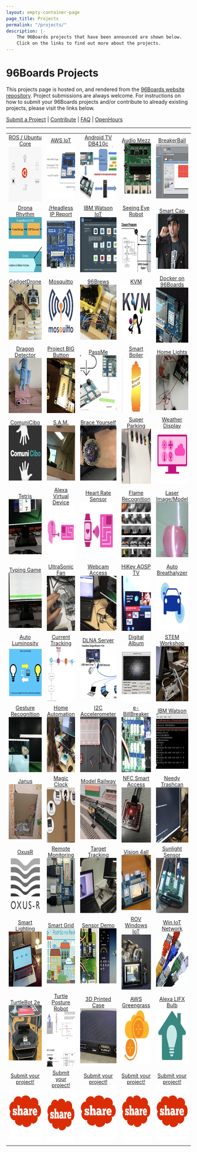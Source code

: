 ```yaml
---
layout: empty-container-page
page_title: Projects
permalink: "/projects/"
description: |-
    The 96Boards projects that have been announced are shown below.
    Click on the links to find out more about the projects.
---
```

# 96Boards Projects

This projects page is hosted on, and rendered from the [96Boards website repository](../../../). Project submissions are always welcome. For instructions on how to submit your 96Boards projects and/or contribute to already existing projects, please visit the links below.

[Submit a Project](SUBMIT.md) | [Contribute](CONTRIBUTE.md) | [FAQ](FAQ.md) | [OpenHours](https://www.96boards.org/openhours/)

***

<table align="center">

<tr>

<td align="center"><a href="Archive/ROSProductionUbuntuCore/README.md">ROS / Ubuntu Core</a><br><img src="view/ROSProductionUbuntuCore/Images/thumb.png?raw=true" data-canonical-src="view/ROSProductionUbuntuCore/Images/thumb.png?raw=true" width="150" height="150" /></td>

<td align="center"><a href="Archive/AWSIoT/README.md">AWS IoT</a><br><img src="view/AWSIoT/Images/thumb.png?raw=true" data-canonical-src="view/AWSIoT/Images/thumb.png?raw=true" width="150" height="150" /></td>

<td align="center"><a href="Archive/AndroidTV/README.md">Android TV DB410c</a><br><img src="view/AndroidTV/Images/thumb.png?raw=true" data-canonical-src="view/AndroidTV/Images/thumb.png?raw=true" width="150" height="150" /></td>

<td align="center"><a href="Archive/AudioMezz/README.md">Audio Mezz</a><br><img src="view/AudioMezz/Images/thumb.png?raw=true" data-canonical-src="view/AudioMezz/Images/thumb.png?raw=true" width="150" height="150" /></td>

<td align="center"><a href="Archive/BreakerBall/README.md">BreakerBall</a><br><img src="view/BreakerBall/Images/thumb.png?raw=true" data-canonical-src="view/BreakerBall/Images/thumb.png?raw=true" width="150" height="150" /></td>

</tr>

<tr>

<td align="center"><a href="Archive/DronaRhythm/README.md">Drona Rhythm</a><br><img src="view/DronaRhythm/Images/thumb.png?raw=true" data-canonical-src="view/DronaRhythm/Images/thumb.png?raw=true" width="150" height="150" /></td>

<td align="center"><a href="Archive//HeadlessIPReport/README.md">/Headless IP Report</a><br><img src="view/HeadlessIPReport/Images/thumb.png?raw=true" data-canonical-src="view/HeadlessIPReport/Images/thumb.png?raw=true" width="150" height="150" /></td>

<td align="center"><a href="Archive/IBMWatsonIoT/README.md">IBM Watson IoT</a><br><img src="view/IBMWatsonIoT/Images/thumb.png?raw=true" data-canonical-src="view/IBMWatsonIoT/Images/thumb.png?raw=true" width="150" height="150" /></td>

<td align="center"><a href="Archive/SeeingEyeRobot/README.md">Seeing Eye Robot</a><br><img src="view/SeeingEyeRobot/Images/thumb.png?raw=true" data-canonical-src="view/SeeingEyeRobot/Images/thumb.png?raw=true" width="150" height="150" /></td>

<td align="center"><a href="Archive/SmartCap/README.md">Smart Cap</a><br><img src="view/SmartCap/Images/thumb.png?raw=true" data-canonical-src="view/SmartCap/Images/thumb.png?raw=true" width="150" height="150" /></td>

</tr>

<tr>

<td align="center"><a href="Archive/GadgetDrone/README.md">GadgetDrone</a><br><img src="view/GadgetDrone/Images/thumb.png?raw=true" data-canonical-src="view/GadgetDrone/Images/thumb.png?raw=true" width="150" height="150" /></td>

<td align="center"><a href="Archive/Mosquitto/README.md">Mosquitto</a><br><img src="view/Mosquitto/Images/thumb.png?raw=true" data-canonical-src="view/Mosquitto/Images/thumb.pngraw=true" width="150" height="150" /></td>

<td align="center"><a href="Archive/96Brews/README.md">96Brews</a><br><img src="view/96Brews/Images/thumb.png?raw=true" data-canonical-src="view/96Brews/Images/thumb.png?raw=true" width="150" height="150" /></td>

<td align="center"><a href="Archive/KVM/README.md">KVM</a><br><img src="view/KVM/Images/thumb.png?raw=true" data-canonical-src="view/KVM/Images/thumb.png?raw=true" width="150" height="150" /></td>

<td align="center"><a href="Archive/Docker96BoardsCE/README.md">Docker on 96Boards</a><br><img src="view/Docker96BoardsCE/Images/thumb.png?raw=true" data-canonical-src="view/Docker96BoardsCE/Images/thumb.png?raw=true" width="150" height="150" /></td>

</tr>

<tr>

<td align="center"><a href="Archive/DragonDetector/README.md">Dragon Detector</a><br><img src="view/DragonDetector/Images/thumb.png?raw=true" data-canonical-src="view/DragonDetector/Images/thumb.png?raw=true" width="150" height="150" /></td>

<td align="center"><a href="Archive/ProjectBIGButton/README.md">Project BIG Button</a><br><img src="view/ProjectBIGButton/Images/thumb.png?raw=true" data-canonical-src="view/ProjectBIGButton/Images/thumb.png?raw=true" width="150" height="150" /></td>

<td align="center"><a href="Archive/PassMe/README.md">PassMe</a><br><img src="view/PassMe/Images/thumb.png?raw=true" data-canonical-src="view/PassMe/Images/thumb.png?raw=true" width="150" height="150" /></td>

<td align="center"><a href="Archive/SmartBoiler/README.md">Smart Boiler</a><br><img src="view/SmartBoiler/Images/thumb.png?raw=true" data-canonical-src="view/SmartBoiler/Images/thumb.png?raw=true" width="150" height="150" /></td>

<td align="center"><a href="Archive/HomeLights/README.md">Home Lights</a><br><img src="view/HomeLights/Images/thumb.png?raw=true" data-canonical-src="view/HomeLights/Images/thumb.png?raw=true" width="150" height="150" /></td>

</tr>

<tr>

<td align="center"><a href="Archive/ComuniCibo/README.md">ComuniCibo</a><br><img src="view/ComuniCibo/Images/thumb.png?raw=true" data-canonical-src="view/ComuniCibo/Images/thumb.png?raw=true" width="150" height="150" /></td>

<td align="center"><a href="Archive/SAM/README.md">S.A.M.</a><br><img src="view/SAM/Images/thumb.png?raw=true" data-canonical-src="view/SAM/Images/thumb.png?raw=true" width="150" height="150" /></td>

<td align="center"><a href="Archive/BraceYourself/README.md">Brace Yourself</a><br><img src="view/BraceYourself/Images/thumb.png?raw=true" data-canonical-src="view/BraceYourself/Images/thumb.png?raw=true" width="150" height="150" /></td>

<td align="center"><a href="Archive/SuperParking/README.md">Super Parking</a><br><img src="view/SuperParking/Images/thumb.png?raw=true" data-canonical-src="view/SuperParking/Images/thumb.png?raw=true" width="150" height="150" /></td>

<td align="center"><a href="Archive/SmartWeatherDisplaySystem/README.md">Weather Display</a><br><img src="view/SmartWeatherDisplaySystem/Images/SmartWeather_FrontPage.png?raw=true" data-canonical-src="view/SmartWeatherDisplaySystem/Images/SmartWeather_FrontPage.png?raw=true" width="150" height="150" /></td>

</tr>

<tr>

<td align="center"><a href="Archive/Tetris/README.md">Tetris</a><br><img src="view/Tetris/Images/thumb.png?raw=true" data-canonical-src="view/Tetris/Images/thumb.png?raw=true" width="150" height="150" /></td>

<td align="center"><a href="Archive/AmazonAlexaVirtualDevice/README.md">Alexa Virtual Device</a><br><img src="view/AmazonAlexaVirtualDevice/Images/thumb.png?raw=true" data-canonical-src="view/AmazonAlexaVirtualDevice/Images/thumb.png?raw=true" width="150" height="150" /></td>

<td align="center"><a href="Archive/EmulatorBLEHeartRateSensor/README.md">Heart Rate Sensor</a><br><img src="view/EmulatorBLEHeartRateSensor/Images/thumb.png?raw=true" data-canonical-src="view/EmulatorBLEHeartRateSensor/Images/thumb.png?raw=true" width="150" height="150" /></td>

<td align="center"><a href="Archive/FlameRecognition/README.md">Flame Recognition</a><br><img src="view/FlameRecognition/Images/thumb.png?raw=true" data-canonical-src="view/FlameRecognition/Images/thumb.png?raw=true" width="150" height="150" /></td>

<td align="center"><a href="Archive/LaserImageingandModeling/README.md">Laser Image/Model</a><br><img src="view/LaserImagingandModeling/Images/thumb.png?raw=true" data-canonical-src="view/LaserImagingandModeling/Images/thumb.png?raw=true" width="150" height="150" /></td>

</tr>

<tr>

<td align="center"><a href="Archive/TypingGame/README.md">Typing Game</a><br><img src="view/TypingGame/Images/thumb.png?raw=true" data-canonical-src="view/TypingGame/Images/thumb.png?raw=true" width="150" height="150" /></td>

<td align="center"><a href="Archive/UltraSonicFan/README.md">UltraSonic Fan</a><br><img src="view/UltraSonicFan/Images/thumb.png?raw=true" data-canonical-src="view/UltraSonicFan/Images/thumb.png?raw=true" width="150" height="150" /></td>

<td align="center"><a href="Archive/WebcamBrowserAccess/README.md">Webcam Access</a><br><img src="view/WebcamBrowserAccess/Images/thumb.png?raw=true" data-canonical-src="view/WebcamBrowserAccess/Images/thumb.png?raw=true" width="150" height="150" /></td>

<td align="center"><a href="Archive/AOSPTVHikey/README.md">HiKey AOSP TV</a><br><img src="view/AOSPTVHikey/Images/thumb.png?raw=true" data-canonical-src="view/AOSPTVHikey/Images/thumb.png?raw=true" width="150" height="150" /></td>

<td align="center"><a href="Archive/AutoBreathalyzer/README.md">Auto Breathalyzer</a><br><img src="view/AutoBreathalyzer/Images/thumb.png?raw=true" data-canonical-src="view/AutoBreathalyzer/Images/thumb.png?raw=true" width="150" height="150" /></td>

</tr>

<tr>

<td align="center"><a href="Archive/AutoLuminosity/README.md">Auto Luminosity</a><br><img src="view/AutoLuminosity/Images/thumb.png?raw=true" data-canonical-src="view/AutoLuminosity/Images/thumb.png?raw=true" width="150" height="150" /></td>

<td align="center"><a href="Archive/CurrentTracking/README.md">Current Tracking</a><br><img src="view/CurrentTracking/Images/thumb.png?raw=true" data-canonical-src="view/CurrentTracking/Images/thumb.png?raw=true" width="150" height="150" /></td>

<td align="center"><a href="Archive/DLNAMediaServer/README.md">DLNA Server</a><br><img src="view/DLNAMediaServer/Images/thumb.png?raw=true" data-canonical-src="view/DLNAMediaServer/Images/thumb.png?raw=true" width="150" height="150" /></td>

<td align="center"><a href="Archive/DigitalAlbum/README.md">Digital Album</a><br><img src="view/DigitalAlbum/Images/thumb.png?raw=true" data-canonical-src="view/DigitalAlbum/Images/thumb.png?raw=true" width="150" height="150" /></td>

<td align="center"><a href="Archive/GPIOSTEMWorkshop/README.md">STEM Workshop</a><br><img src="view/GPIOSTEMWorkshop/Images/thumb.png?raw=true" data-canonical-src="view/GPIOSTEMWorkshop/Images/thumb.png?raw=true" width="150" height="150" /></td>

</tr>

<tr>

<td align="center"><a href="Archive/HandGestureRecognition/README.md">Gesture Recognition</a><br><img src="view/HandGestureRecognition/Images/thumb.png?raw=true" data-canonical-src="view/HandGestureRecognition/Images/thumb.png?raw=true" width="150" height="150" /></td>

<td align="center"><a href="Archive/HomeAutomation/README.md">Home Automation</a><br><img src="view/HomeAutomation/Images/thumb.png?raw=true" data-canonical-src="view/HomeAutomation/Images/thumb.png?raw=true" width="150" height="150" /></td>

<td align="center"><a href="Archive/I2CAccelerometer/README.md">I2C Accelerometer</a><br><img src="view/I2CAccelerometer/Images/thumb.png?raw=true" data-canonical-src="view/I2CAccelerometer/Images/thumb.png?raw=true" width="150" height="150" /></td>

<td align="center"><a href="Archive/e-BillBreaker/README.md">e-BillBreaker</a><br><img src="view/e-BillBreaker/Images/thumb.png?raw=true" data-canonical-src="view/e-BillBreaker/Images/thumb.png?raw=true" width="150" height="150" /></td>

<td align="center"><a href="Archive/IBMWatsonSensorRead/README.md">IBM Watson</a><br><img src="view/IBMWatsonSensorRead/Images/thumb.png?raw=true" data-canonical-src="view/IBMWatsonSensorRead/Images/thumb.png?raw=true" width="150" height="150" /></td>

</tr>

<tr>

<td align="center"><a href="Archive/Janus/README.md">Janus</a><br><img src="view/Janus/Images/thumb.png?raw=true" data-canonical-src="view/Janus/Images/thumb.png?raw=true" width="150" height="150" /></td>

<td align="center"><a href="Archive/MagicCheck-inClock/README.md">Magic Clock</a><br><img src="view/MagicCheck-inClock/Images/thumb.png?raw=true" data-canonical-src="view/MagicCheck-inClock/Images/thumb.png?raw=true" width="150" height="150" /></td>

<td align="center"><a href="Archive/ModelRailway/README.md">Model Railway</a><br><img src="view/ModelRailway/Images/thumb.png?raw=true" data-canonical-src="view/ModelRailway/Images/thumb.png?raw=true" width="150" height="150" /></td>

<td align="center"><a href="Archive/NFCSmartAccess/README.md">NFC Smart Access</a><br><img src="view/NFCSmartAccess/Images/thumb.png?raw=true" data-canonical-src="view/NFCSmartAccess/Images/thumb.png?raw=true" width="150" height="150" /></td>

<td align="center"><a href="Archive/NeedyTrashcan/README.md">Needy Trashcan</a><br><img src="view/NeedyTrashcan/Images/thumb.png?raw=true" data-canonical-src="view/NeedyTrashcan/Images/thumb.png?raw=true" width="150" height="150" /></td>

</tr>

<tr>

<td align="center"><a href="Archive/OxusR/README.md">OxusR</a><br><img src="view/OxusR/Images/thumb.png?raw=true" data-canonical-src="view/OxusR/Images/thumb.png?raw=true" width="150" height="150" /></td>

<td align="center"><a href="Archive/RemoteMonitoring/README.md">Remote Monitoring</a><br><img src="view/RemoteMonitoring/Images/thumb.png?raw=true" data-canonical-src="view/RemoteMonitoring/Images/thumb.png?raw=true" width="150" height="150" /></td>

<td align="center"><a href="Archive/RemoteVideoTargetTracking/README.md">Target Tracking</a><br><img src="view/RemoteVideoTargetTracking/Images/thumb.png?raw=true" data-canonical-src="view/RemoteVideoTargetTracking/Images/thumb.png?raw=true" width="150" height="150" /></td>

<td align="center"><a href="Archive/Vision4all/README.md">Vision 4all</a><br><img src="view/Vision4all/Images/thumb.png?raw=true" data-canonical-src="view/Vision4all/Images/thumb.png?raw=true" width="150" height="150" /></td>

<td align="center"><a href="Archive/SunlightSensor/README.md">Sunlight Sensor</a><br><img src="view/SunlightSensor/Images/thumb.png?raw=true" data-canonical-src="view/SunlightSensor/Images/thumb.png?raw=true" width="150" height="150" /></td>

</tr>

<tr>

<td align="center"><a href="Archive/SmartLighting/README.md">Smart Lighting</a><br><img src="view/SmartLighting/Images/thumb.png?raw=true" data-canonical-src="view/SmartLighting/Images/thumb.png?raw=true" width="150" height="150" /></td>

<td align="center"><a href="Archive/SmartGridEnergyMeter/README.md">Smart Grid</a><br><img src="view/SmartGridEnergyMeter/Images/thumb.png?raw=true" data-canonical-src="view/SmartGridEnergyMeter/Images/thumb.png?raw=true" width="150" height="150" /></td>

<td align="center"><a href="Archive/SensorDemo/README.md">Sensor Demo</a><br><img src="view/SensorDemo/Images/thumb.png?raw=true" data-canonical-src="view/SensorDemo/Images/thumb.png?raw=true" width="150" height="150" /></td>

<td align="center"><a href="Archive/ROVWindowsIoT/README.md">ROV Windows IoT</a><br><img src="view/ROVWindowsIoT/Images/thumb.png?raw=true" data-canonical-src="view/ROVWindowsIoT/Images/thumb.png?raw=true" width="150" height="150" /></td>

<td align="center"><a href="Archive/WinIoTNetwork/README.md">Win IoT Network</a><br><img src="view/WinIoTNetwork/Images/thumb.png?raw=true" data-canonical-src="view/WinIoTNetwork/Images/thumb.png?raw=true" width="150" height="150" /></td>

</tr>

<tr>

<td align="center"><a href="Archive/TurtleBot2e/README.md">TurtleBot 2e</a><br><img src="view/TurtleBot2e/Images/thumb.png?raw=true" data-canonical-src="view/TurtleBot2e/Images/thumb.png?raw=true" width="150" height="150" /></td>

<td align="center"><a href="Archive/TurtlePostureRobot/README.md">Turtle Posture Robot</a><br><img src="view/TurtlePostureRobot/Images/thumb.png?raw=true" data-canonical-src="view/TurtlePostureRobot/Images/thumb.png?raw=true" width="150" height="150" /></td>

<td align="center"><a href="Archive/3DPrintCase/README.md">3D Printed Case</a><br><img src="view/3DPrintCase/Images/thumb.png?raw=true" data-canonical-src="view/3DPrintCase/Images/thumb.png?raw=true" width="150" height="150" /></td>

<td align="center"><a href="Archive/AWSGreengrass/README.md">AWS Greengrass</a><br><img src="view/AWSGreengrass/Images/thumb.png?raw=true" data-canonical-src="view/AWSGreengrass/Images/thumb.png?raw=true" width="150" height="150" /></td>

<td align="center"><a href="Archive/AlexaLIFXBulb/README.md">Alexa LIFX Bulb</a><br><img src="view/AlexaLIFXBulb/Images/thumb.png?raw=true" data-canonical-src="view/AlexaLIFXBulb/Images/thumb.png?raw=true" width="150" height="150" /></td>

</tr>

<tr>

<td align="center"><a href="SUBMIT.md">Submit your project!</a><br><img src="Template/Images/Share_image.png?raw=true" data-canonical-src="Template/Images/Share_image.png?raw=true" width="150" height="150" /></td>

<td align="center"><a href="SUBMIT.md">Submit your project!</a><br><img src="Template/Images/Share_image.png?raw=true" data-canonical-src="Template/Images/Share_image.png?raw=true" width="150" height="150" /></td>

<td align="center"><a href="SUBMIT.md">Submit your project!</a><br><img src="Template/Images/Share_image.png?raw=true" data-canonical-src="Template/Images/Share_image.png?raw=true" width="150" height="150" /></td>

<td align="center"><a href="SUBMIT.md">Submit your project!</a><br><img src="Template/Images/Share_image.png?raw=true" data-canonical-src="Template/Images/Share_image.png?raw=true" width="150" height="150" /></td>

<td align="center"><a href="SUBMIT.md">Submit your project!</a><br><img src="Template/Images/Share_image.png?raw=true" data-canonical-src="Template/Images/Share_image.png?raw=true" width="150" height="150" /></td>

</tr>

</table>
